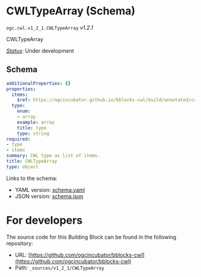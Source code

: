 
# CWLTypeArray (Schema)

`ogc.cwl.v1_2_1.CWLTypeArray` *v1.2.1*

CWLTypeArray

[*Status*](http://www.opengis.net/def/status): Under development

## Schema

```yaml
additionalProperties: {}
properties:
  items:
    $ref: https://ogcincubator.github.io/bblocks-cwl/build/annotated/cwl/v1_2_1/CWLType/schema.yaml
  type:
    enum:
    - array
    example: array
    title: type
    type: string
required:
- type
- items
summary: CWL type as list of items.
title: CWLTypeArray
type: object

```

Links to the schema:

* YAML version: [schema.yaml](https://ogcincubator.github.io/bblocks-cwl/build/annotated/cwl/v1_2_1/CWLTypeArray/schema.json)
* JSON version: [schema.json](https://ogcincubator.github.io/bblocks-cwl/build/annotated/cwl/v1_2_1/CWLTypeArray/schema.yaml)


# For developers

The source code for this Building Block can be found in the following repository:

* URL: [https://github.com/ogcincubator/bblocks-cwl](https://github.com/ogcincubator/bblocks-cwl)
* Path: `_sources/v1_2_1/CWLTypeArray`


